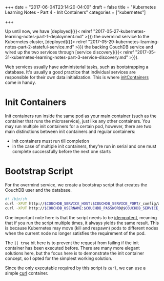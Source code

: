 +++
date = "2017-06-04T23:14:20-04:00"
draft = false
title = "Kubernetes Learning Notes - Part 4 - Init Containers"
categories = ["kubernetes"]

+++

Up until now,  we have [deployed]({{< relref "2017-05-27-kubernetes-learning-notes-part-1-deployment.md" >}}) the overmind service to the Kubernetes cluster, [deployed]({{< relref "2017-05-29-kubernetes-learning-notes-part-2-stateful-service.md" >}}) the backing CouchDB service and wired up the two services through [service discovery]({{< relref "2017-05-31-kubernetes-learning-notes-part-3-service-discovery.md" >}}). 

Web services usually have administerial tasks, such as bootstrapping a database. It's usually a good practice that individual services are responsible for their own data initialization. This is where [initContainers](https://kubernetes.io/docs/concepts/workloads/pods/init-containers/) come in handy.

Init Containers
===============

Init containers run inside the same pod as your main container (such as the container that runs the microservice), just like any other containers. You may run multiple init containers for a certain pod, however, there are two main distinctions between init containers and regular containers:

* init containers must run till completion
* in the case of multiple init containers, they're run in serial and one must complete successfully before the next one starts

Bootstrap Script
================

For the overmind service, we create a bootstrap script that creates the CouchDB user and the database.

```bash
#! /bin/sh
curl -XPUT http://$COUCHDB_SERVICE_HOST:$COUCHDB_SERVICE_PORT/_config/admins/$COUCHDB_USERNAME -d\""$COUCHDB_PASSWORD\"" || true
curl -XPUT http://$COUCHDB_USERNAME:$COUCHDB_PASSWORD@$COUCHDB_SERVICE_HOST:$COUCHDB_SERVICE_PORT/zerglings || true
```

One important note here is that the script needs to be [idempotent](https://en.wikipedia.org/wiki/Idempotence#Computer_science_meaning), meaning that if you run the script multiple times, it always yields the same result. This is because Kubernetes may move (kill and respawn) pods to different nodes when the current node no longer satisfies the requirement of the pod.

The `|| true` bit here is to prevent the request from failing if the init container has been executed before. There are many more elegant solutions here, but the focus here is to demonstrate the init container concept, so I opted for the simplest working solution.

Since the only executable required by this script is `curl`, we can use a simple [curl](https://hub.docker.com/r/byrnedo/alpine-curl/) container.
